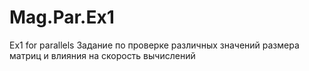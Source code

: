 # Mag.Par.Ex1
Ex1 for parallels
Задание по проверке различных значений размера матриц и влияния на скорость вычислений
